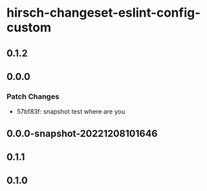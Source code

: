 # hirsch-changeset-eslint-config-custom

## 0.1.2

## 0.0.0

### Patch Changes

- 57bf83f: snapshot test where are you

## 0.0.0-snapshot-20221208101646

## 0.1.1

## 0.1.0
